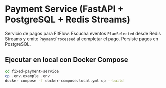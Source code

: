 # Payment Service (FastAPI + PostgreSQL + Redis Streams)

Servicio de pagos para FitFlow. Escucha eventos `PlanSelected` desde Redis Streams 
y emite `PaymentProcessed` al completar el pago. Persiste pagos en PostgreSQL.

## Ejecutar en local con Docker Compose

```bash
cd fixed-payment-service
cp .env.example .env
docker compose -f docker-compose.local.yml up --build
```
